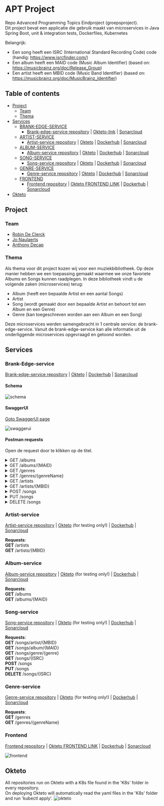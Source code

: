 # APT Project
Repo Advanced Programming Topics Eindproject (groepsproject).\
Dit project bevat een applicatie die gebruik maakt van microservices in Java Spring Boot, unit & integration tests, Dockerfiles, Kubernetes

Belangrijk:
- Een song heeft een ISRC (International Standard Recording Code) code (handig: https://www.isrcfinder.com/)
- Een album heeft een MAID code (Music Album Identifier)  (based on: https://musicbrainz.org/doc/Release_Group)
- Een artist heeft een MBID code (Music Band Identifier) (based on: https://musicbrainz.org/doc/MusicBrainz_Identifier)

## Table of contents

- [Project](#project)
  - [Team](#team)
  - [Thema](#thema)
- [Services](#services)
  - [BRANK-EDGE-SERVICE](#brank-edge-service)
    - [Brank-edge-service repository](https://github.com/RobinDeClerck/brank-edge-service) |
      [Okteto-link](https://brank-edge-service-server-robindeclerck.cloud.okteto.net/) |
      [Sonarcloud](https://sonarcloud.io/project/overview?id=RobinDeClerck_brank-edge-service)
  - [ARTIST-SERVICE](#brank-edge-service)
    - [Artist-service repository](https://github.com/RobinDeClerck/artist-service) |
      [Okteto](https://artist-service-server-robindeclerck.cloud.okteto.net) |
      [Dockerhub](https://hub.docker.com/repository/docker/robindeclerck/artist-service) |
      [Sonarcloud](https://sonarcloud.io/project/overview?id=RobinDeClerck_artist-service)
  - [ALBUM-SERVICE](#album-service)
    - [Album-service repository](https://github.com/RobinDeClerck/album-service) |
      [Okteto](https://album-service-server-robindeclerck.cloud.okteto.net) |
      [Dockerhub](https://hub.docker.com/repository/docker/robindeclerck/album-service) |
      [Sonarcloud](https://sonarcloud.io/project/overview?id=RobinDeClerck_album-service)
  - [SONG-SERVICE](#song-service)
    - [Song-service repository](https://github.com/anthonydecap/service-song) |
      [Okteto](https://song-service-server-robindeclerck.cloud.okteto.net/) |
      [Dockerhub](https://hub.docker.com/r/realnigel/song-service) |
      [Sonarcloud](https://sonarcloud.io/project/overview?id=anthonydecap_service-song)
  - [GENRE-SERVICE](#genre-service)
    - [Genre-service repository](https://github.com/JoNaulaerts/genre-service) |
      [Okteto](https://genre-service-server-robindeclerck.cloud.okteto.net/) |
      [Dockerhub](https://hub.docker.com/r/jonaulaerts/genre-service) |
      [Sonarcloud](https://sonarcloud.io/project/overview?id=JoNaulaerts_genre-service)
  - [FRONTEND](#frontend)
    - [Frontend repository](https://github.com/RobinDeClerck/music-frontend) |
      [Okteto FRONTEND LINK](https://frontend-server-robindeclerck.cloud.okteto.net/) |
      [Dockerhub](https://hub.docker.com/repository/docker/robindeclerck/music-frontend) |
      [Sonarcloud](https://sonarcloud.io/project/overview?id=RobinDeClerck_music-frontend)
- [Okteto](#okteto)


## Project

### Team

- [Robin De Clerck](https://github.com/RobinDeClerck)
- [Jo Naulaerts](https://github.com/JoNaulaerts)
- [Anthony Decap](https://github.com/anthonydecap)

### Thema

Als thema voor dit project kozen wij voor een muziekbibliotheek. Op deze manier hebben we een toepassing gemaakt waarmee we onze favoriete Albums en Songs kunnen raadplegen. In deze bibliotheek vindt u de volgende zaken (microservices) terug:

- Album (heeft een bepaalde Artist en een aantal Songs)
- Artist
- Song (wordt gemaakt door een bepaalde Artist en behoort tot een Album en een Genre)
- Genre (kan toegeschreven worden aan een Album en een Song)

Deze microservices werden samengebracht in 1 centrale service: de brank-edge-service. Vanuit de brank-edge-service kan alle informatie uit de onderliggende microservices opgevraagd en getoond worden.

## Services

### Brank-Edge-service

[Brank-edge-service repository](https://github.com/RobinDeClerck/brank-edge-service) |
[Okteto](https://brank-edge-service-server-robindeclerck.cloud.okteto.net/) |
[Dockerhub](https://hub.docker.com/repository/docker/robindeclerck/brank-edge-service) |
[Sonarcloud](https://sonarcloud.io/project/overview?id=RobinDeClerck_brank-edge-service)

#### Schema

![schema](https://cdn.discordapp.com/attachments/668890794882629662/928740542244880474/APT-Schema.png)

#### SwaggerUI
[Goto SwaggerUI page](https://brank-edge-service-server-robindeclerck.cloud.okteto.net/swagger-ui.html)

![swaggerui](https://cdn.discordapp.com/attachments/668890794882629662/929066922073530448/swagger2.PNG)


#### Postman requests

Open de request door te klikken op de titel.
<details><summary>GET /albums</summary>

Used: [https://brank-edge-service-server-robindeclerck.cloud.okteto.net/albums](https://brank-edge-service-server-robindeclerck.cloud.okteto.net/albums)

```json
[
  {
    "name": "Typhoons",
    "image": "https://i.scdn.co/image/ab67616d00001e02712b9c0f9a8d380e26a95c1c",
    "genre": "Rock",
    "artist": {
      "id": "61d742963c4cd92feb017481",
      "name": "Royal Blood",
      "type": "Rock duo",
      "originCountry": "United Kingdom",
      "members": [
        "Mike Kerr",
        "Ben Thatcher"
      ],
      "bannerImage": "https://i.scdn.co/image/ab676186000010164ecf014fa786e9c5dfffe37c",
      "mbid": "aa62b28e-b6d4-4086-91d4-e5fac1ed56f3"
    },
    "songs": [
      {
        "id": "61d742a0e3506c28e7334b5b",
        "genre": "Rock",
        "title": "string",
        "length": 0,
        "url": "string",
        "mbid": "aa62b28e-b6d4-4086-91d4-e5fac1ed56f3",
        "maid": "dd7e7ced-a44d-4ce5-9654-c60a0d71fc51",
        "isrc": "GBAHT2000193"
      },
      {
        "id": "61d742a0e3506c28e7334b5c",
        "genre": "Rock",
        "title": "Oblivion",
        "length": 161,
        "url": "3Ye5icBka8ODjcaEQakPvZ",
        "mbid": "aa62b28e-b6d4-4086-91d4-e5fac1ed56f3",
        "maid": "dd7e7ced-a44d-4ce5-9654-c60a0d71fc51",
        "isrc": "GBAHT2001120"
      },
      {
        "id": "61d742a0e3506c28e7334b5d",
        "genre": "Rock",
        "title": "Typhoons",
        "length": 236,
        "url": "5aFGo8wHEntVxFI8IF7Wuj",
        "mbid": "aa62b28e-b6d4-4086-91d4-e5fac1ed56f3",
        "maid": "dd7e7ced-a44d-4ce5-9654-c60a0d71fc51",
        "isrc": "GBAHT2001121"
      },
      {
        "id": "61d742a0e3506c28e7334b5e",
        "genre": "Rock",
        "title": "Who Needs Friends",
        "length": 190,
        "url": "7AXoSHtReIvoJPi5XKXecl",
        "mbid": "aa62b28e-b6d4-4086-91d4-e5fac1ed56f3",
        "maid": "dd7e7ced-a44d-4ce5-9654-c60a0d71fc51",
        "isrc": "GBAHT2001122"
      },
      {
        "id": "61d742a0e3506c28e7334b5f",
        "genre": "Rock",
        "title": "Million and One",
        "length": 258,
        "url": "7AXoSHtReIvoJPi5XKXecl",
        "mbid": "aa62b28e-b6d4-4086-91d4-e5fac1ed56f3",
        "maid": "dd7e7ced-a44d-4ce5-9654-c60a0d71fc51",
        "isrc": "GBAHT2001123"
      },
      {
        "id": "61d742a0e3506c28e7334b60",
        "genre": "Rock",
        "title": "Limbo",
        "length": 293,
        "url": "1P8BrsNLHWO5R0cK6zvyhc",
        "mbid": "aa62b28e-b6d4-4086-91d4-e5fac1ed56f3",
        "maid": "dd7e7ced-a44d-4ce5-9654-c60a0d71fc51",
        "isrc": "GBAHT2001124"
      },
      {
        "id": "61d742a0e3506c28e7334b61",
        "genre": "Rock",
        "title": "Either You Want It",
        "length": 180,
        "url": "1P8BrsNLHWO5R0cK6zvyhc",
        "mbid": "aa62b28e-b6d4-4086-91d4-e5fac1ed56f3",
        "maid": "dd7e7ced-a44d-4ce5-9654-c60a0d71fc51",
        "isrc": "GBAHT2001125"
      },
      {
        "id": "61d742a0e3506c28e7334b62",
        "genre": "Rock",
        "title": "Boilermaker",
        "length": 209,
        "url": "27BEATf1JFhKDmwJdpGVSk",
        "mbid": "aa62b28e-b6d4-4086-91d4-e5fac1ed56f3",
        "maid": "dd7e7ced-a44d-4ce5-9654-c60a0d71fc51",
        "isrc": "GBAHT2001126"
      },
      {
        "id": "61d742a0e3506c28e7334b63",
        "genre": "Rock",
        "title": "Mad Visions",
        "length": 189,
        "url": "3S66ufJ1RdjOKf2azjXWjI",
        "mbid": "aa62b28e-b6d4-4086-91d4-e5fac1ed56f3",
        "maid": "dd7e7ced-a44d-4ce5-9654-c60a0d71fc51",
        "isrc": "GBAHT2001127"
      },
      {
        "id": "61d742a1e3506c28e7334b64",
        "genre": "Rock",
        "title": "Hold On",
        "length": 194,
        "url": "5rUGbardlhPNzbHH3qOEOk",
        "mbid": "aa62b28e-b6d4-4086-91d4-e5fac1ed56f3",
        "maid": "dd7e7ced-a44d-4ce5-9654-c60a0d71fc51",
        "isrc": "GBAHT2001128"
      },
      {
        "id": "61d742a1e3506c28e7334b65",
        "genre": "Rock",
        "title": "All We Have Is Now",
        "length": 213,
        "url": "4CUyNgMxAFKFEf1KrbAEbY",
        "mbid": "aa62b28e-b6d4-4086-91d4-e5fac1ed56f3",
        "maid": "dd7e7ced-a44d-4ce5-9654-c60a0d71fc51",
        "isrc": "GBAHT2001129"
      }
    ],
    "release": "2021-04-30",
    "mbid": "aa62b28e-b6d4-4086-91d4-e5fac1ed56f3",
    "maid": "dd7e7ced-a44d-4ce5-9654-c60a0d71fc51"
  },
  {
    "name": "The Bends",
    "image": "https://i.scdn.co/image/ab67616d00001e029293c743fa542094336c5e12",
    "genre": "Rock",
    "artist": {
      "id": "61d742973c4cd92feb017485",
      "name": "Radiohead",
      "type": "Rock band",
      "originCountry": "United Kingdom",
      "members": [
        "Thom Yorke",
        "Jonny Greenwood",
        "Ed O'Brien",
        "Colin Greenwood",
        "Philip Selway"
      ],
      "bannerImage": "https://i.scdn.co/image/ab676186000010161802a4cbec82e078cc15cbb0",
      "mbid": "a74b1b7f-71a5-4011-9441-d0b5e4122711"
    },
    "songs": [
      {
        "id": "61d742a1e3506c28e7334b66",
        "genre": "Rock",
        "title": "Planet Telex",
        "length": 259,
        "url": "37JISltgxizbDAyNEEqkTY",
        "mbid": "a74b1b7f-71a5-4011-9441-d0b5e4122711",
        "maid": "b8048f24-c026-3398-b23a-b5e50716cbc7",
        "isrc": "GBAYE9400059"
      },
      {
        "id": "61d742a1e3506c28e7334b68",
        "genre": "Rock",
        "title": "High and Dry",
        "length": 257,
        "url": "2a1iMaoWQ5MnvLFBDv4qkf",
        "mbid": "a74b1b7f-71a5-4011-9441-d0b5e4122711",
        "maid": "b8048f24-c026-3398-b23a-b5e50716cbc7",
        "isrc": "GBAYE9400055"
      },
      {
        "id": "61d742a1e3506c28e7334b69",
        "genre": "Rock",
        "title": "Fake Plastic Trees",
        "length": 290,
        "url": "73CKjW3vsUXRpy3NnX4H7F",
        "mbid": "a74b1b7f-71a5-4011-9441-d0b5e4122711",
        "maid": "b8048f24-c026-3398-b23a-b5e50716cbc7",
        "isrc": "GBAYE9400056"
      },
      {
        "id": "61d742a1e3506c28e7334b6a",
        "genre": "Rock",
        "title": "Bones",
        "length": 189,
        "url": "76RAlQcfuQknnQFruYDj6Q",
        "mbid": "a74b1b7f-71a5-4011-9441-d0b5e4122711",
        "maid": "b8048f24-c026-3398-b23a-b5e50716cbc7",
        "isrc": "GBAYE9400057"
      },
      {
        "id": "61d742a1e3506c28e7334b6c",
        "genre": "Rock",
        "title": "Just",
        "length": 234,
        "url": "1dyTcli07c77mtQK3ahUZR",
        "mbid": "a74b1b7f-71a5-4011-9441-d0b5e4122711",
        "maid": "b8048f24-c026-3398-b23a-b5e50716cbc7",
        "isrc": "GBAYE9400060"
      },
      {
        "id": "61d742a1e3506c28e7334b6d",
        "genre": "Rock",
        "title": "My Iron Lung",
        "length": 276,
        "url": "0jyikFM0Umv0KlnrOEKtTG",
        "mbid": "a74b1b7f-71a5-4011-9441-d0b5e4122711",
        "maid": "b8048f24-c026-3398-b23a-b5e50716cbc7",
        "isrc": "GBAYE9400065"
      },
      {
        "id": "61d742a1e3506c28e7334b6e",
        "genre": "Rock",
        "title": "Bullet Proof ... I Wish I Was",
        "length": 208,
        "url": "5XuU9htN358NTMCcqRvfDV",
        "mbid": "a74b1b7f-71a5-4011-9441-d0b5e4122711",
        "maid": "b8048f24-c026-3398-b23a-b5e50716cbc7",
        "isrc": "GBAYE9400064"
      },
      {
        "id": "61d742a1e3506c28e7334b6f",
        "genre": "Rock",
        "title": "Black Star",
        "length": 247,
        "url": "6UO72VSXEONxdfLyABihs9",
        "mbid": "a74b1b7f-71a5-4011-9441-d0b5e4122711",
        "maid": "b8048f24-c026-3398-b23a-b5e50716cbc7",
        "isrc": "GBAYE9400063"
      },
      {
        "id": "61d742a1e3506c28e7334b70",
        "genre": "Rock",
        "title": "Sulk",
        "length": 222,
        "url": "1elQc2QcyuBkI8FUIbNvcy",
        "mbid": "a74b1b7f-71a5-4011-9441-d0b5e4122711",
        "maid": "b8048f24-c026-3398-b23a-b5e50716cbc7",
        "isrc": "GBAYE9400062"
      }
    ],
    "release": "1995-03-13",
    "mbid": "a74b1b7f-71a5-4011-9441-d0b5e4122711",
    "maid": "b8048f24-c026-3398-b23a-b5e50716cbc7"
  },
  {
    "name": "Pablo Honey",
    "image": "https://i.scdn.co/image/ab67616d00001e02df55e326ed144ab4f5cecf95",
    "genre": "Rock",
    "artist": {
      "id": "61d742973c4cd92feb017485",
      "name": "Radiohead",
      "type": "Rock band",
      "originCountry": "United Kingdom",
      "members": [
        "Thom Yorke",
        "Jonny Greenwood",
        "Ed O'Brien",
        "Colin Greenwood",
        "Philip Selway"
      ],
      "bannerImage": "https://i.scdn.co/image/ab676186000010161802a4cbec82e078cc15cbb0",
      "mbid": "a74b1b7f-71a5-4011-9441-d0b5e4122711"
    },
    "songs": [
      {
        "id": "61d742a1e3506c28e7334b72",
        "genre": "Rock",
        "title": "You",
        "length": 208,
        "url": "5KZ0qobWEFl892YjIC02SE",
        "mbid": "a74b1b7f-71a5-4011-9441-d0b5e4122711",
        "maid": "cd76f76b-ff15-3784-a71d-4da3078a6851",
        "isrc": "GBAYE9200113"
      },
      {
        "id": "61d742a1e3506c28e7334b73",
        "genre": "Rock",
        "title": "Creep",
        "length": 238,
        "url": "70LcF31zb1H0PyJoS1Sx1r",
        "mbid": "a74b1b7f-71a5-4011-9441-d0b5e4122711",
        "maid": "cd76f76b-ff15-3784-a71d-4da3078a6851",
        "isrc": "GBAYE9200070"
      },
      {
        "id": "61d742a1e3506c28e7334b74",
        "genre": "Rock",
        "title": "How Do You?",
        "length": 132,
        "url": "5qsgK2wcodYCEbgbdCpYOG",
        "mbid": "a74b1b7f-71a5-4011-9441-d0b5e4122711",
        "maid": "cd76f76b-ff15-3784-a71d-4da3078a6851",
        "isrc": "GBAYE9300105"
      },
      {
        "id": "61d742a1e3506c28e7334b75",
        "genre": "Rock",
        "title": "Stop Whispering",
        "length": 325,
        "url": "3CbAW3GjkBKfErt4LLbSzr",
        "mbid": "a74b1b7f-71a5-4011-9441-d0b5e4122711",
        "maid": "cd76f76b-ff15-3784-a71d-4da3078a6851",
        "isrc": "GBAYE9300106"
      },
      {
        "id": "61d742a1e3506c28e7334b76",
        "genre": "Rock",
        "title": "Thinking About You",
        "length": 144,
        "url": "46tfxn5lP7Qsbz7NHsj9iu",
        "mbid": "a74b1b7f-71a5-4011-9441-d0b5e4122711",
        "maid": "cd76f76b-ff15-3784-a71d-4da3078a6851",
        "isrc": "GBAYE9200114"
      },
      {
        "id": "61d742a1e3506c28e7334b77",
        "genre": "Rock",
        "title": "Anyone Can Play Guitar",
        "length": 217,
        "url": "23oUaizFBFVFI5PxJrkiO5",
        "mbid": "a74b1b7f-71a5-4011-9441-d0b5e4122711",
        "maid": "cd76f76b-ff15-3784-a71d-4da3078a6851",
        "isrc": "GBAYE9300107"
      },
      {
        "id": "61d742a1e3506c28e7334b78",
        "genre": "Rock",
        "title": "Ripcord",
        "length": 189,
        "url": "2wOvYLilnDJfuPXGHGFAWZ",
        "mbid": "a74b1b7f-71a5-4011-9441-d0b5e4122711",
        "maid": "cd76f76b-ff15-3784-a71d-4da3078a6851",
        "isrc": "GBAYE9300108"
      },
      {
        "id": "61d742a1e3506c28e7334b79",
        "genre": "Rock",
        "title": "Vegetable",
        "length": 192,
        "url": "6HbWoyinLdXPZmk6xONuKw",
        "mbid": "a74b1b7f-71a5-4011-9441-d0b5e4122711",
        "maid": "cd76f76b-ff15-3784-a71d-4da3078a6851",
        "isrc": "GBAYE9300109"
      },
      {
        "id": "61d742a1e3506c28e7334b7a",
        "genre": "Rock",
        "title": "Prove Yourself",
        "length": 145,
        "url": "0GDuL9TCO41PgsrKWBSGlm",
        "mbid": "a74b1b7f-71a5-4011-9441-d0b5e4122711",
        "maid": "cd76f76b-ff15-3784-a71d-4da3078a6851",
        "isrc": "GBAYE9200115"
      },
      {
        "id": "61d742a1e3506c28e7334b7b",
        "genre": "Rock",
        "title": "I Can't",
        "length": 253,
        "url": "13nQ70PnhDnTkYqCmdg3sy",
        "mbid": "a74b1b7f-71a5-4011-9441-d0b5e4122711",
        "maid": "cd76f76b-ff15-3784-a71d-4da3078a6851",
        "isrc": "GBAYE9300110"
      },
      {
        "id": "61d742a1e3506c28e7334b7c",
        "genre": "Rock",
        "title": "Lurgee",
        "length": 187,
        "url": "30C1FoJzEhNUILsxghioGz",
        "mbid": "a74b1b7f-71a5-4011-9441-d0b5e4122711",
        "maid": "cd76f76b-ff15-3784-a71d-4da3078a6851",
        "isrc": "GBAYE9200116"
      },
      {
        "id": "61d742a1e3506c28e7334b7d",
        "genre": "Rock",
        "title": "Blow Out",
        "length": 282,
        "url": "5XpcTQlNnfIQbiWE4hvYo7",
        "mbid": "a74b1b7f-71a5-4011-9441-d0b5e4122711",
        "maid": "cd76f76b-ff15-3784-a71d-4da3078a6851",
        "isrc": "GBAYE9300111"
      }
    ],
    "release": "1993-02-22",
    "mbid": "a74b1b7f-71a5-4011-9441-d0b5e4122711",
    "maid": "cd76f76b-ff15-3784-a71d-4da3078a6851"
  },
  {
    "name": "Reggatta de Blanc",
    "image": "https://i.scdn.co/image/ab67616d00001e028ec81cc654b45ade8bdf1486",
    "genre": "Rock",
    "artist": {
      "id": "61d742963c4cd92feb017480",
      "name": "The Police",
      "type": "Rock band",
      "originCountry": "United Kingdom",
      "members": [
        "Sting",
        "Stewart Copeland",
        "Andy Summers",
        "Henry Padovani"
      ],
      "bannerImage": "https://i.scdn.co/image/ab67618600001016af496a5f2377f1149d2a5cf3",
      "mbid": "9e0e2b01-41db-4008-bd8b-988977d6019a"
    },
    "songs": [
      {
        "id": "61d742a1e3506c28e7334b7e",
        "genre": "Rock",
        "title": "Message In A Bottle",
        "length": 290,
        "url": "1oYYd2gnWZYrt89EBXdFiO",
        "mbid": "9e0e2b01-41db-4008-bd8b-988977d6019a",
        "maid": "2b98e6d7-a521-332f-961e-d281ba33ba3d",
        "isrc": "GBAAM0201170"
      },
      {
        "id": "61d742a1e3506c28e7334b7f",
        "genre": "Rock",
        "title": "Reggatta De Blanc",
        "length": 185,
        "url": "2EEp2vTGSRDSLHWUF80EZZ",
        "mbid": "9e0e2b01-41db-4008-bd8b-988977d6019a",
        "maid": "2b98e6d7-a521-332f-961e-d281ba33ba3d",
        "isrc": "GBAAM0201171"
      },
      {
        "id": "61d742a1e3506c28e7334b80",
        "genre": "Rock",
        "title": "It's Alright For You",
        "length": 192,
        "url": "5fTI7JCaMRK09WtwG8ZrRK",
        "mbid": "9e0e2b01-41db-4008-bd8b-988977d6019a",
        "maid": "2b98e6d7-a521-332f-961e-d281ba33ba3d",
        "isrc": "GBAAM0201172"
      },
      {
        "id": "61d742a1e3506c28e7334b81",
        "genre": "Rock",
        "title": "Bring On The Night",
        "length": 255,
        "url": "4EkNINvDLeGgIL4zYGsYPb",
        "mbid": "9e0e2b01-41db-4008-bd8b-988977d6019a",
        "maid": "2b98e6d7-a521-332f-961e-d281ba33ba3d",
        "isrc": "GBAAM0201173"
      },
      {
        "id": "61d742a2e3506c28e7334b82",
        "genre": "Rock",
        "title": "Deathwish",
        "length": 251,
        "url": "4i3SC58kB65zfKo1oOW1q9",
        "mbid": "9e0e2b01-41db-4008-bd8b-988977d6019a",
        "maid": "2b98e6d7-a521-332f-961e-d281ba33ba3d",
        "isrc": "GBAAM0201174"
      },
      {
        "id": "61d742a2e3506c28e7334b83",
        "genre": "Rock",
        "title": "Walking On The Moon",
        "length": 300,
        "url": "62uLNJgVZaFiEiKV4LpoYJ",
        "mbid": "9e0e2b01-41db-4008-bd8b-988977d6019a",
        "maid": "2b98e6d7-a521-332f-961e-d281ba33ba3d",
        "isrc": "GBAAM0201175"
      },
      {
        "id": "61d742a2e3506c28e7334b84",
        "genre": "Rock",
        "title": "On Any Other Day",
        "length": 176,
        "url": "6rN4PWNTD8AY1mfLslqrQG",
        "mbid": "9e0e2b01-41db-4008-bd8b-988977d6019a",
        "maid": "2b98e6d7-a521-332f-961e-d281ba33ba3d",
        "isrc": "GBAAM0201176"
      },
      {
        "id": "61d742a2e3506c28e7334b85",
        "genre": "Rock",
        "title": "The Bed's Too Big Without You",
        "length": 265,
        "url": "3PfBnnkOf0LbCw2jixUCQG",
        "mbid": "9e0e2b01-41db-4008-bd8b-988977d6019a",
        "maid": "2b98e6d7-a521-332f-961e-d281ba33ba3d",
        "isrc": "GBAAM0201177"
      },
      {
        "id": "61d742a2e3506c28e7334b86",
        "genre": "Rock",
        "title": "Contact",
        "length": 157,
        "url": "5MuKkqc8lnzldouHA0MwgL",
        "mbid": "9e0e2b01-41db-4008-bd8b-988977d6019a",
        "maid": "2b98e6d7-a521-332f-961e-d281ba33ba3d",
        "isrc": "GBAAM0201178"
      },
      {
        "id": "61d742a2e3506c28e7334b87",
        "genre": "Rock",
        "title": "Does Everyone Stare",
        "length": 227,
        "url": "45BfHifOOhDpyPJn7El1JU",
        "mbid": "9e0e2b01-41db-4008-bd8b-988977d6019a",
        "maid": "2b98e6d7-a521-332f-961e-d281ba33ba3d",
        "isrc": "GBAAM0201179"
      },
      {
        "id": "61d742a2e3506c28e7334b88",
        "genre": "Rock",
        "title": "No Time This Time",
        "length": 197,
        "url": "5qolpk9X28wwWLGE8sZ328",
        "mbid": "9e0e2b01-41db-4008-bd8b-988977d6019a",
        "maid": "2b98e6d7-a521-332f-961e-d281ba33ba3d",
        "isrc": "GBAAM0201180"
      }
    ],
    "release": "1979-10-02",
    "mbid": "9e0e2b01-41db-4008-bd8b-988977d6019a",
    "maid": "2b98e6d7-a521-332f-961e-d281ba33ba3d"
  },
  {
    "name": "Black Holes and Revelations",
    "image": "https://i.scdn.co/image/ab67616d00001e0228933b808bfb4cbbd0385400",
    "genre": "Rock",
    "artist": {
      "id": "61d742963c4cd92feb017482",
      "name": "Muse",
      "type": "Rock band",
      "originCountry": "United Kingdom",
      "members": [
        "Matt Bellamy",
        "Chris Wolstenholme",
        "Dominic Howard"
      ],
      "bannerImage": "https://i.scdn.co/image/ab67618600001016ef59f1c62339f247d38ded80",
      "mbid": "9c9f1380-2516-4fc9-a3e6-f9f61941d090"
    },
    "songs": [
      {
        "id": "61d742a2e3506c28e7334b89",
        "genre": "Rock",
        "title": "Take a Bow",
        "length": 275,
        "url": "4jrCMOG9OPe6iF4vWFxatb",
        "mbid": "9c9f1380-2516-4fc9-a3e6-f9f61941d090",
        "maid": "af2e8e23-e9c3-4e67-8ad8-66387c5898fd",
        "isrc": "GBAHT0500591"
      },
      {
        "id": "61d742a2e3506c28e7334b8a",
        "genre": "Rock",
        "title": "Starlight",
        "length": 240,
        "url": "3skn2lauGk7Dx6bVIt5DVj",
        "mbid": "9c9f1380-2516-4fc9-a3e6-f9f61941d090",
        "maid": "af2e8e23-e9c3-4e67-8ad8-66387c5898fd",
        "isrc": "GBAHT0500592"
      },
      {
        "id": "61d742a2e3506c28e7334b8b",
        "genre": "Rock",
        "title": "Supermassive Black Hole",
        "length": 212,
        "url": "3lPr8ghNDBLc2uZovNyLs9",
        "mbid": "9c9f1380-2516-4fc9-a3e6-f9f61941d090",
        "maid": "af2e8e23-e9c3-4e67-8ad8-66387c5898fd",
        "isrc": "GBAHT0500593"
      },
      {
        "id": "61d742a2e3506c28e7334b8c",
        "genre": "Rock",
        "title": "Map of the Problematique",
        "length": 258,
        "url": "5YXr4AGfUQpLSxtFSsKUh6",
        "mbid": "9c9f1380-2516-4fc9-a3e6-f9f61941d090",
        "maid": "af2e8e23-e9c3-4e67-8ad8-66387c5898fd",
        "isrc": "GBAHT0500594"
      },
      {
        "id": "61d742a2e3506c28e7334b8d",
        "genre": "Rock",
        "title": "Soldier's Poem",
        "length": 124,
        "url": "6jH5aCuXgtygWpx7BF54at",
        "mbid": "9c9f1380-2516-4fc9-a3e6-f9f61941d090",
        "maid": "af2e8e23-e9c3-4e67-8ad8-66387c5898fd",
        "isrc": "GBAHT0500595"
      },
      {
        "id": "61d742a2e3506c28e7334b8e",
        "genre": "Rock",
        "title": "Invincible",
        "length": 301,
        "url": "2zmR3FG7iOGDAdwrVPzdg9",
        "mbid": "9c9f1380-2516-4fc9-a3e6-f9f61941d090",
        "maid": "af2e8e23-e9c3-4e67-8ad8-66387c5898fd",
        "isrc": "GBAHT0500596"
      },
      {
        "id": "61d742a2e3506c28e7334b8f",
        "genre": "Rock",
        "title": "Assassin",
        "length": 211,
        "url": "6JnFVmPyJvjnfBag0hhIFa",
        "mbid": "9c9f1380-2516-4fc9-a3e6-f9f61941d090",
        "maid": "af2e8e23-e9c3-4e67-8ad8-66387c5898fd",
        "isrc": "GBAHT0500597"
      },
      {
        "id": "61d742a2e3506c28e7334b90",
        "genre": "Rock",
        "title": "Exo-Politics",
        "length": 233,
        "url": "20vZII9Yu52czI9Fk4p39r",
        "mbid": "9c9f1380-2516-4fc9-a3e6-f9f61941d090",
        "maid": "af2e8e23-e9c3-4e67-8ad8-66387c5898fd",
        "isrc": "GBAHT0500601"
      },
      {
        "id": "61d742a2e3506c28e7334b91",
        "genre": "Rock",
        "title": "City of Delusion",
        "length": 288,
        "url": "3Sno9FE8r2uz8QP0MtnTPL",
        "mbid": "9c9f1380-2516-4fc9-a3e6-f9f61941d090",
        "maid": "af2e8e23-e9c3-4e67-8ad8-66387c5898fd",
        "isrc": "GBAHT0500599"
      },
      {
        "id": "61d742a2e3506c28e7334b92",
        "genre": "Rock",
        "title": "Hoodoo",
        "length": 223,
        "url": "0EkE0ripJ9OFNzvZANzo5C",
        "mbid": "9c9f1380-2516-4fc9-a3e6-f9f61941d090",
        "maid": "af2e8e23-e9c3-4e67-8ad8-66387c5898fd",
        "isrc": "GBAHT0500598"
      },
      {
        "id": "61d742a2e3506c28e7334b93",
        "genre": "Rock",
        "title": "Knights of Cydonia",
        "length": 366,
        "url": "7ouMYWpwJ422jRcDASZB7P",
        "mbid": "9c9f1380-2516-4fc9-a3e6-f9f61941d090",
        "maid": "af2e8e23-e9c3-4e67-8ad8-66387c5898fd",
        "isrc": "GBAHT0500600"
      },
      {
        "id": "61d742a2e3506c28e7334b94",
        "genre": "Rock",
        "title": "Glorious",
        "length": 281,
        "url": "6IfitwQQ1Gu9g9QnLWDHRY",
        "mbid": "9c9f1380-2516-4fc9-a3e6-f9f61941d090",
        "maid": "af2e8e23-e9c3-4e67-8ad8-66387c5898fd",
        "isrc": "GBAHT0600546"
      }
    ],
    "release": "2006-07-03",
    "mbid": "9c9f1380-2516-4fc9-a3e6-f9f61941d090",
    "maid": "af2e8e23-e9c3-4e67-8ad8-66387c5898fd"
  },
  {
    "name": "The Resistance",
    "image": "https://i.scdn.co/image/ab67616d00001e02b6d4566db0d12894a1a3b7a2",
    "genre": "Rock",
    "artist": {
      "id": "61d742963c4cd92feb017482",
      "name": "Muse",
      "type": "Rock band",
      "originCountry": "United Kingdom",
      "members": [
        "Matt Bellamy",
        "Chris Wolstenholme",
        "Dominic Howard"
      ],
      "bannerImage": "https://i.scdn.co/image/ab67618600001016ef59f1c62339f247d38ded80",
      "mbid": "9c9f1380-2516-4fc9-a3e6-f9f61941d090"
    },
    "songs": [
      {
        "id": "61d742a2e3506c28e7334b95",
        "genre": "Rock",
        "title": "Uprising",
        "length": 304,
        "url": "4VqPOruhp5EdPBeR92t6lQ",
        "mbid": "9c9f1380-2516-4fc9-a3e6-f9f61941d090",
        "maid": "8411a4db-e104-4e45-995f-24b2f1849437",
        "isrc": "GBAHT0900320"
      },
      {
        "id": "61d742a2e3506c28e7334b96",
        "genre": "Rock",
        "title": "Resistance",
        "length": 346,
        "url": "1C2QJNTmsTxCDBuIgai8QV",
        "mbid": "9c9f1380-2516-4fc9-a3e6-f9f61941d090",
        "maid": "8411a4db-e104-4e45-995f-24b2f1849437",
        "isrc": "GBAHT0900321"
      },
      {
        "id": "61d742a2e3506c28e7334b97",
        "genre": "Rock",
        "title": "Undisclosed Desires",
        "length": 235,
        "url": "0It6VJoMAare1zdV2wxqZq",
        "mbid": "9c9f1380-2516-4fc9-a3e6-f9f61941d090",
        "maid": "8411a4db-e104-4e45-995f-24b2f1849437",
        "isrc": "GBAHT0900322"
      },
      {
        "id": "61d742a2e3506c28e7334b98",
        "genre": "Rock",
        "title": "United States of Eurasia (+Collateral Damage)",
        "length": 347,
        "url": "0tHbQRjL5phd8OoYl2Bdnd",
        "mbid": "9c9f1380-2516-4fc9-a3e6-f9f61941d090",
        "maid": "8411a4db-e104-4e45-995f-24b2f1849437",
        "isrc": "GBAHT0900323"
      },
      {
        "id": "61d742a2e3506c28e7334b99",
        "genre": "Rock",
        "title": "Guiding Light",
        "length": 253,
        "url": "7jZ5A8bf63qYaUXfuGoxVk",
        "mbid": "9c9f1380-2516-4fc9-a3e6-f9f61941d090",
        "maid": "8411a4db-e104-4e45-995f-24b2f1849437",
        "isrc": "GBAHT0900324"
      },
      {
        "id": "61d742a2e3506c28e7334b9a",
        "genre": "Rock",
        "title": "Unnatural Selection",
        "length": 414,
        "url": "28FJMlLUu9NHuwlZWFKDn7",
        "mbid": "9c9f1380-2516-4fc9-a3e6-f9f61941d090",
        "maid": "8411a4db-e104-4e45-995f-24b2f1849437",
        "isrc": "GBAHT0900325"
      },
      {
        "id": "61d742a2e3506c28e7334b9b",
        "genre": "Rock",
        "title": "MK Ultra",
        "length": 246,
        "url": "0MrkZz4D3fGlEkhebjPPrh",
        "mbid": "9c9f1380-2516-4fc9-a3e6-f9f61941d090",
        "maid": "8411a4db-e104-4e45-995f-24b2f1849437",
        "isrc": "GBAHT0900326"
      },
      {
        "id": "61d742a2e3506c28e7334b9c",
        "genre": "Rock",
        "title": "I Belong to You (+Mon Coeur S'Ouvre a Ta Voix)",
        "length": 338,
        "url": "114rzL6VEy9bb3amPcY3tw",
        "mbid": "9c9f1380-2516-4fc9-a3e6-f9f61941d090",
        "maid": "8411a4db-e104-4e45-995f-24b2f1849437",
        "isrc": "GBAHT0900327"
      },
      {
        "id": "61d742a2e3506c28e7334b9d",
        "genre": "Rock",
        "title": "Exogenesis: Symphony Pt. 1 (Overture)",
        "length": 258,
        "url": "6zkhhG8iQ8waiwGkQuhoE1",
        "mbid": "9c9f1380-2516-4fc9-a3e6-f9f61941d090",
        "maid": "8411a4db-e104-4e45-995f-24b2f1849437",
        "isrc": "GBAHT0900328"
      },
      {
        "id": "61d742a2e3506c28e7334b9e",
        "genre": "Rock",
        "title": "Exogenesis: Symphony Pt. 2 (Cross-pollination)",
        "length": 236,
        "url": "39kUTBz4uJoy5VtmIybz9D",
        "mbid": "9c9f1380-2516-4fc9-a3e6-f9f61941d090",
        "maid": "8411a4db-e104-4e45-995f-24b2f1849437",
        "isrc": "GBAHT0900329"
      },
      {
        "id": "61d742a2e3506c28e7334b9f",
        "genre": "Rock",
        "title": "Exogenesis: Symphony Pt. 3 (Redemption)",
        "length": 287,
        "url": "76ZDwA8uTyMys4LIS3pBUX",
        "mbid": "9c9f1380-2516-4fc9-a3e6-f9f61941d090",
        "maid": "8411a4db-e104-4e45-995f-24b2f1849437",
        "isrc": "GBAHT0900330"
      }
    ],
    "release": "2009-09-11",
    "mbid": "9c9f1380-2516-4fc9-a3e6-f9f61941d090",
    "maid": "8411a4db-e104-4e45-995f-24b2f1849437"
  }
]
```

</details>

<details><summary>GET /albums/{MAID}</summary>

Used: [https://brank-edge-service-server-robindeclerck.cloud.okteto.net/albums/dd7e7ced-a44d-4ce5-9654-c60a0d71fc51](https://brank-edge-service-server-robindeclerck.cloud.okteto.net/albums/dd7e7ced-a44d-4ce5-9654-c60a0d71fc51) 

```json
{
  "name": "Typhoons",
  "image": "https://i.scdn.co/image/ab67616d00001e02712b9c0f9a8d380e26a95c1c",
  "genre": "Rock",
  "artist": {
    "id": "61d742963c4cd92feb017481",
    "name": "Royal Blood",
    "type": "Rock duo",
    "originCountry": "United Kingdom",
    "members": [
      "Mike Kerr",
      "Ben Thatcher"
    ],
    "bannerImage": "https://i.scdn.co/image/ab676186000010164ecf014fa786e9c5dfffe37c",
    "mbid": "aa62b28e-b6d4-4086-91d4-e5fac1ed56f3"
  },
  "songs": [
    {
      "id": "61d742a0e3506c28e7334b5b",
      "genre": "Rock",
      "title": "string",
      "length": 0,
      "url": "string",
      "mbid": "aa62b28e-b6d4-4086-91d4-e5fac1ed56f3",
      "maid": "dd7e7ced-a44d-4ce5-9654-c60a0d71fc51",
      "isrc": "GBAHT2000193"
    },
    {
      "id": "61d742a0e3506c28e7334b5c",
      "genre": "Rock",
      "title": "Oblivion",
      "length": 161,
      "url": "3Ye5icBka8ODjcaEQakPvZ",
      "mbid": "aa62b28e-b6d4-4086-91d4-e5fac1ed56f3",
      "maid": "dd7e7ced-a44d-4ce5-9654-c60a0d71fc51",
      "isrc": "GBAHT2001120"
    },
    {
      "id": "61d742a0e3506c28e7334b5d",
      "genre": "Rock",
      "title": "Typhoons",
      "length": 236,
      "url": "5aFGo8wHEntVxFI8IF7Wuj",
      "mbid": "aa62b28e-b6d4-4086-91d4-e5fac1ed56f3",
      "maid": "dd7e7ced-a44d-4ce5-9654-c60a0d71fc51",
      "isrc": "GBAHT2001121"
    },
    {
      "id": "61d742a0e3506c28e7334b5e",
      "genre": "Rock",
      "title": "Who Needs Friends",
      "length": 190,
      "url": "7AXoSHtReIvoJPi5XKXecl",
      "mbid": "aa62b28e-b6d4-4086-91d4-e5fac1ed56f3",
      "maid": "dd7e7ced-a44d-4ce5-9654-c60a0d71fc51",
      "isrc": "GBAHT2001122"
    },
    {
      "id": "61d742a0e3506c28e7334b5f",
      "genre": "Rock",
      "title": "Million and One",
      "length": 258,
      "url": "7AXoSHtReIvoJPi5XKXecl",
      "mbid": "aa62b28e-b6d4-4086-91d4-e5fac1ed56f3",
      "maid": "dd7e7ced-a44d-4ce5-9654-c60a0d71fc51",
      "isrc": "GBAHT2001123"
    },
    {
      "id": "61d742a0e3506c28e7334b60",
      "genre": "Rock",
      "title": "Limbo",
      "length": 293,
      "url": "1P8BrsNLHWO5R0cK6zvyhc",
      "mbid": "aa62b28e-b6d4-4086-91d4-e5fac1ed56f3",
      "maid": "dd7e7ced-a44d-4ce5-9654-c60a0d71fc51",
      "isrc": "GBAHT2001124"
    },
    {
      "id": "61d742a0e3506c28e7334b61",
      "genre": "Rock",
      "title": "Either You Want It",
      "length": 180,
      "url": "1P8BrsNLHWO5R0cK6zvyhc",
      "mbid": "aa62b28e-b6d4-4086-91d4-e5fac1ed56f3",
      "maid": "dd7e7ced-a44d-4ce5-9654-c60a0d71fc51",
      "isrc": "GBAHT2001125"
    },
    {
      "id": "61d742a0e3506c28e7334b62",
      "genre": "Rock",
      "title": "Boilermaker",
      "length": 209,
      "url": "27BEATf1JFhKDmwJdpGVSk",
      "mbid": "aa62b28e-b6d4-4086-91d4-e5fac1ed56f3",
      "maid": "dd7e7ced-a44d-4ce5-9654-c60a0d71fc51",
      "isrc": "GBAHT2001126"
    },
    {
      "id": "61d742a0e3506c28e7334b63",
      "genre": "Rock",
      "title": "Mad Visions",
      "length": 189,
      "url": "3S66ufJ1RdjOKf2azjXWjI",
      "mbid": "aa62b28e-b6d4-4086-91d4-e5fac1ed56f3",
      "maid": "dd7e7ced-a44d-4ce5-9654-c60a0d71fc51",
      "isrc": "GBAHT2001127"
    },
    {
      "id": "61d742a1e3506c28e7334b64",
      "genre": "Rock",
      "title": "Hold On",
      "length": 194,
      "url": "5rUGbardlhPNzbHH3qOEOk",
      "mbid": "aa62b28e-b6d4-4086-91d4-e5fac1ed56f3",
      "maid": "dd7e7ced-a44d-4ce5-9654-c60a0d71fc51",
      "isrc": "GBAHT2001128"
    },
    {
      "id": "61d742a1e3506c28e7334b65",
      "genre": "Rock",
      "title": "All We Have Is Now",
      "length": 213,
      "url": "4CUyNgMxAFKFEf1KrbAEbY",
      "mbid": "aa62b28e-b6d4-4086-91d4-e5fac1ed56f3",
      "maid": "dd7e7ced-a44d-4ce5-9654-c60a0d71fc51",
      "isrc": "GBAHT2001129"
    }
  ],
  "release": "2021-04-30",
  "mbid": "aa62b28e-b6d4-4086-91d4-e5fac1ed56f3",
  "maid": "dd7e7ced-a44d-4ce5-9654-c60a0d71fc51"
}
```

</details>

<details><summary>GET /genres</summary>

Used: [https://brank-edge-service-server-robindeclerck.cloud.okteto.net/genres](https://brank-edge-service-server-robindeclerck.cloud.okteto.net/genres)

```json
[
  {
    "id": "61d7429ce40c25722ecaf15f",
    "genreName": "Rock",
    "description": "Rock music is a broad genre of popular music that originated as \"rock and roll\" in the United States in the late 1940s and early 1950s, developing into a range of different styles in the mid-1960s and later, particularly in the United States and the United Kingdom."
  },
  {
    "id": "61d7429ce40c25722ecaf160",
    "genreName": "Heavy Metal",
    "description": "Heavy metal (or simply metal) is a genre of rock music that developed in the late 1960s and early 1970s, largely in the United Kingdom and the United States."
  },
  {
    "id": "61d7429de40c25722ecaf161",
    "genreName": "Pop",
    "description": "Pop is a genre of popular music that originated in its modern form during the mid-1950s in the United States and the United Kingdom."
  },
  {
    "id": "61d7429de40c25722ecaf162",
    "genreName": "Blues",
    "description": "Blues is a music genre and musical form which was originated in the Deep South of the United States around the 1860s by African-Americans from roots in African-American work songs and spirituals."
  },
  {
    "id": "61d7429de40c25722ecaf163",
    "genreName": "Punk rock",
    "description": "Punk rock (or simply punk) is a music genre that emerged in the mid-1970s. Rooted in 1960s garage rock, punk bands rejected the perceived excesses of mainstream 1970s rock."
  },
  {
    "id": "61d7429de40c25722ecaf164",
    "genreName": "Jazz",
    "description": "Jazz is a music genre that originated in the African-American communities of New Orleans, Louisiana, United States, in the late 19th and early 20th centuries, with its roots in blues and ragtime."
  },
  {
    "id": "61d7429de40c25722ecaf165",
    "genreName": "Grunge",
    "description": "Grunge (sometimes referred to as the Seattle sound) is an alternative rock genre and subculture that emerged during the mid-1980s in the American Pacific Northwest state of Washington, particularly in Seattle and nearby towns."
  },
  {
    "id": "61d7429de40c25722ecaf166",
    "genreName": "New wave",
    "description": "New wave is a broad music genre that encompasses numerous pop-oriented styles from the late 1970s and the 1980s. It was originally used as a catch-all for the music that emerged after punk rock, including punk itself, but may be viewed retrospectively as a more accessible counterpart of post-punk."
  }
]
```

</details>
<details><summary>GET /genres/{genreName}</summary>

Used: [https://brank-edge-service-server-robindeclerck.cloud.okteto.net/genres/Rock](https://brank-edge-service-server-robindeclerck.cloud.okteto.net/genres/Rock)

```json
{
  "id": "61d7429ce40c25722ecaf15f",
  "genreName": "Rock",
  "description": "Rock music is a broad genre of popular music that originated as \"rock and roll\" in the United States in the late 1940s and early 1950s, developing into a range of different styles in the mid-1960s and later, particularly in the United States and the United Kingdom."
}
```

</details>
<details><summary>GET /artists</summary>

used: [https://brank-edge-service-server-robindeclerck.cloud.okteto.net/artists](https://brank-edge-service-server-robindeclerck.cloud.okteto.net/artists)

```json
[
  {
    "id": "61d742963c4cd92feb017480",
    "name": "The Police",
    "type": "Rock band",
    "originCountry": "United Kingdom",
    "members": [
      "Sting",
      "Stewart Copeland",
      "Andy Summers",
      "Henry Padovani"
    ],
    "bannerImage": "https://i.scdn.co/image/ab67618600001016af496a5f2377f1149d2a5cf3",
    "mbid": "9e0e2b01-41db-4008-bd8b-988977d6019a"
  },
  {
    "id": "61d742963c4cd92feb017481",
    "name": "Royal Blood",
    "type": "Rock duo",
    "originCountry": "United Kingdom",
    "members": [
      "Mike Kerr",
      "Ben Thatcher"
    ],
    "bannerImage": "https://i.scdn.co/image/ab676186000010164ecf014fa786e9c5dfffe37c",
    "mbid": "aa62b28e-b6d4-4086-91d4-e5fac1ed56f3"
  },
  {
    "id": "61d742963c4cd92feb017482",
    "name": "Muse",
    "type": "Rock band",
    "originCountry": "United Kingdom",
    "members": [
      "Matt Bellamy",
      "Chris Wolstenholme",
      "Dominic Howard"
    ],
    "bannerImage": "https://i.scdn.co/image/ab67618600001016ef59f1c62339f247d38ded80",
    "mbid": "9c9f1380-2516-4fc9-a3e6-f9f61941d090"
  },
  {
    "id": "61d742963c4cd92feb017483",
    "name": "Red Hot Chili Peppers",
    "type": "Rock band",
    "originCountry": "California",
    "members": [
      "Anthony Kiedis",
      "John Frusciante",
      "Dave Navarro",
      "Chad Smith",
      "Flea",
      "Josh Klinghoffer",
      "Hillel Slovak",
      "Jack Irons",
      "Jack Sherman",
      "Cliff Martinez",
      "Arik Marshall",
      "D.H. Peligro",
      "Jesse Tobias",
      "DeWayne McKnight"
    ],
    "bannerImage": "https://i.scdn.co/image/ab676186000010168de7d477c0febe421ea84332",
    "mbid": "8bfac288-ccc5-448d-9573-c33ea2aa5c30"
  },
  {
    "id": "61d742963c4cd92feb017484",
    "name": "R.E.M.",
    "type": "Rock band",
    "originCountry": "Georgia",
    "members": [
      "Michael Stipe",
      "Peter Buck",
      "Bill Berry",
      "Mike Mills"
    ],
    "bannerImage": "https://i.scdn.co/image/ab67618600001016c210c5b1c9b555891662e79f",
    "mbid": "ea4dfa26-f633-4da6-a52a-f49ea4897b58"
  },
  {
    "id": "61d742973c4cd92feb017485",
    "name": "Radiohead",
    "type": "Rock band",
    "originCountry": "United Kingdom",
    "members": [
      "Thom Yorke",
      "Jonny Greenwood",
      "Ed O'Brien",
      "Colin Greenwood",
      "Philip Selway"
    ],
    "bannerImage": "https://i.scdn.co/image/ab676186000010161802a4cbec82e078cc15cbb0",
    "mbid": "a74b1b7f-71a5-4011-9441-d0b5e4122711"
  }
]
```

</details>

<details><summary>GET /artists/{MBID}</summary>

used: [https://brank-edge-service-server-robindeclerck.cloud.okteto.net/artists/9e0e2b01-41db-4008-bd8b-988977d6019a](https://brank-edge-service-server-robindeclerck.cloud.okteto.net/artists/9e0e2b01-41db-4008-bd8b-988977d6019a)

```json
{
  "id": "61d742963c4cd92feb017480",
  "name": "The Police",
  "type": "Rock band",
  "originCountry": "United Kingdom",
  "members": [
    "Sting",
    "Stewart Copeland",
    "Andy Summers",
    "Henry Padovani"
  ],
  "bannerImage": "https://i.scdn.co/image/ab67618600001016af496a5f2377f1149d2a5cf3",
  "mbid": "9e0e2b01-41db-4008-bd8b-988977d6019a"
}
```

</details>

<details><summary>POST /songs</summary>

used: [http://localhost:8050/songs?isrc=GBAHT2000193&mbid=aa62b28e-b6d4-4086-91d4-e5fac1ed56f3&maid=dd7e7ced-a44d-4ce5-9654-c60a0d71fc51&genre=Rock&title=Trouble’s Coming&length=228&url=6voIJ7OWwRabSZDC77D5Hp](http://localhost:8050/songs?isrc=GBAHT2000193&mbid=aa62b28e-b6d4-4086-91d4-e5fac1ed56f3&maid=dd7e7ced-a44d-4ce5-9654-c60a0d71fc51&genre=Rock&title=Trouble’s Coming&length=228&url=6voIJ7OWwRabSZDC77D5Hp)

```json
{
  "id": "61d87cfd32f2950b5c5ca6ce",
  "genre": "Rock",
  "title": "Trouble’s Coming",
  "length": 228,
  "url": "6voIJ7OWwRabSZDC77D5Hp",
  "mbid": "aa62b28e-b6d4-4086-91d4-e5fac1ed56f3",
  "maid": "dd7e7ced-a44d-4ce5-9654-c60a0d71fc51",
  "isrc": "GBAHT2000193"
}
```

</details>

<details><summary>PUT /songs</summary>

used: [http://localhost:8050/songs?isrc=GBAHT2000193&mbid=aa62b28e-b6d4-4086-91d4-e5fac1ed56f3&maid=dd7e7ced-a44d-4ce5-9654-c60a0d71fc51&genre=Rock&title=Trouble’s Coming&length=2281&url=6voIJ7OWwRabSZDC77D5Hp](http://localhost:8050/songs?isrc=GBAHT2000193&mbid=aa62b28e-b6d4-4086-91d4-e5fac1ed56f3&maid=dd7e7ced-a44d-4ce5-9654-c60a0d71fc51&genre=Rock&title=Trouble’s Coming&length=2281&url=6voIJ7OWwRabSZDC77D5Hp)

```json
{
  "id": "61d4a4cf0d3c1d361a649520",
  "genre": "Rock",
  "title": "Trouble’s Coming",
  "length": 2281,
  "url": "6voIJ7OWwRabSZDC77D5Hp",
  "mbid": "aa62b28e-b6d4-4086-91d4-e5fac1ed56f3",
  "maid": "dd7e7ced-a44d-4ce5-9654-c60a0d71fc51",
  "isrc": "GBAHT2000193"
}
```

</details>

<details><summary>DELETE /songs</summary>

used: [http://localhost:8050/songs/GBAHT2000193](http://localhost:8050/songs/GBAHT2000193)

Status 200 OK

</details>

### Artist-service

[Artist-service repository](https://github.com/RobinDeClerck/artist-service) |
[Okteto](https://artist-service-server-robindeclerck.cloud.okteto.net) (for testing only!) |
[Dockerhub](https://hub.docker.com/repository/docker/robindeclerck/artist-service) |
[Sonarcloud](https://sonarcloud.io/project/overview?id=RobinDeClerck_artist-service)

**Requests**:\
**GET** /artists\
**GET** /artists/{MBID}

### Album-service

[Album-service repository](https://github.com/RobinDeClerck/album-service) |
[Okteto](https://album-service-server-robindeclerck.cloud.okteto.net) (for testing only!) |
[Dockerhub](https://hub.docker.com/repository/docker/robindeclerck/album-service) |
[Sonarcloud](https://sonarcloud.io/project/overview?id=RobinDeClerck_album-service)

**Requests**:\
**GET** /albums\
**GET** /albums/{MAID}

### Song-service

[Song-service repository](https://github.com/anthonydecap/service-song) |
[Okteto](https://song-service-server-robindeclerck.cloud.okteto.net/) (for testing only!) |
[Dockerhub](https://hub.docker.com/r/realnigel/song-service) |
[Sonarcloud](https://sonarcloud.io/project/overview?id=anthonydecap_service-song)

**Requests**:\
**GET** /songs/artist/{MBID}\
**GET** /songs/album/{MAID}\
**GET** /songs/genre/{genre}\
**GET** /songs/{ISRC}\
**POST** /songs\
**PUT** /songs\
**DELETE** /songs/{ISRC}

### Genre-service

[Genre-service repository](https://github.com/JoNaulaerts/genre-service) |
[Okteto](https://genre-service-server-robindeclerck.cloud.okteto.net/) (for testing only!) |
[Dockerhub](https://hub.docker.com/r/jonaulaerts/genre-service) |
[Sonarcloud](https://sonarcloud.io/project/overview?id=JoNaulaerts_genre-service)

**Requests**:\
**GET** /genres\
**GET** /genres/{genreName}

### Frontend

[Frontend repository](https://github.com/RobinDeClerck/music-frontend) |
[Okteto FRONTEND LINK](https://frontend-server-robindeclerck.cloud.okteto.net/) |
[Dockerhub](https://hub.docker.com/repository/docker/robindeclerck/music-frontend) |
[Sonarcloud](https://sonarcloud.io/project/overview?id=RobinDeClerck_music-frontend)

![frontend](https://cdn.discordapp.com/attachments/668890794882629662/928774887521288292/frontend.PNG)

## Okteto

All repositories run on Okteto with a K8s file found in the 'K8s' folder in every repository.\
On deploying Okteto will automatically read the yaml files in the 'K8s' folder and run 'kubectl apply'.
![okteto](https://cdn.discordapp.com/attachments/668890794882629662/928775961707700254/okteto-deployments.PNG)

